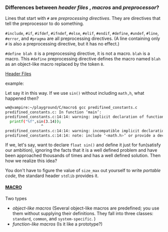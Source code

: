 ### Differences between *header files* , *macros* and *preprocessor*?

Lines that start with `#` are _preprocessing directives_.  They are directives that tell the preprocessor to do something.

`#include`, `#if`, `#ifdef`, `#ifndef`, `#else`, `#elif`, `#endif`, `#define`, `#undef`, `#line`, `#error`, and `#pragma` are all preprocessing directives.  (A line containing only `#` is also a preprocessing directive, but it has no effect.)

`#define blah 8` is a preprocessing directive, it is not a macro.  `blah` is a macro.  This `#define` preprocessing directive defines the macro named `blah` as an object-like macro replaced by the token `8`.

[Header Files](https://gcc.gnu.org/onlinedocs/gcc-3.0.2/cpp_2.html)

example:

Let say it in this way. If we use `sin()` without including `math,h`, what happened then?
```bash
wm@vampire:~/playground/C/macro$ gcc predifined_constants.c 
predifined_constants.c: In function ‘main’:
predifined_constants.c:14:14: warning: implicit declaration of function ‘sin’ [-Wimplicit-function-declaration]
  printf("%f",sin(3.14));
                ^
predifined_constants.c:14:14: warning: incompatible implicit declaration of built-in function ‘sin’
predifined_constants.c:14:14: note: include ‘<math.h>’ or provide a declaration of ‘sin’
```
If we, let's say, want to declare `float sin()` and define it just for fun(satisfy our ambition), ignoring the facts that it is a well defined problem and have been approached thousands of times and has a well defined solution. Then how we realize this idea?

You don't have to figure the value of `size_max` out yourself to write *portable code*, the standard header `stdlib` provides it.

#### [**MACRO**](https://gcc.gnu.org/onlinedocs/cpp/Macros.html)
Two types
* *object-like macros* (Several object-like macros are predefined; you use them without supplying their definitions. They fall into three classes: `standard`, `common`, and `system-specific`. )
* *function-like macros* (Is it like a prototype?)
